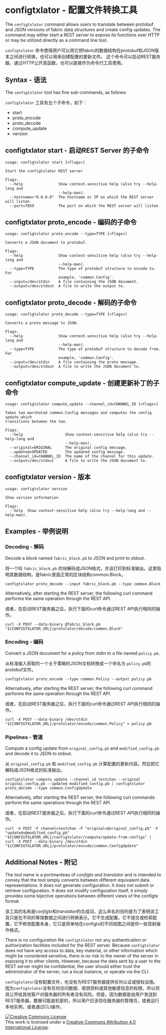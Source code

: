 # configtxlator - 配置文件转换工具

The `configtxlator` command allows users to translate between protobuf and JSON
versions of fabric data structures and create config updates.  The command may
either start a REST server to expose its functions over HTTP or may be utilized
directly as a command line tool.

`configtxlator` 命令使得用户可以用它把fabric的数据结构在protobuf和JSON版本之间进行转换，也可以用来创建配置的更新文件。 这个命令可以启动REST服务器，通过HTTP公开其函数，也可以直接作为命令行工具使用。

## Syntax - 语法

The `configtxlator` tool has five sub-commands, as follows:

`configtxlator` 工具有五个子命令，如下：

  * start
  * proto_encode
  * proto_decode
  * compute_update
  * version

## configtxlator start - 启动REST Server 的子命令
```
usage: configtxlator start [<flags>]

Start the configtxlator REST server

Flags:
  --help                Show context-sensitive help (also try --help-long and
                        --help-man).
  --hostname="0.0.0.0"  The hostname or IP on which the REST server will listen
  --port=7059           The port on which the REST server will listen

```


## configtxlator proto_encode - 编码的子命令
```
usage: configtxlator proto_encode --type=TYPE [<flags>]

Converts a JSON document to protobuf.

Flags:
  --help                Show context-sensitive help (also try --help-long and
                        --help-man).
  --type=TYPE           The type of protobuf structure to encode to. For
                        example, 'common.Config'.
  --input=/dev/stdin    A file containing the JSON document.
  --output=/dev/stdout  A file to write the output to.

```


## configtxlator proto_decode - 解码的子命令
```
usage: configtxlator proto_decode --type=TYPE [<flags>]

Converts a proto message to JSON.

Flags:
  --help                Show context-sensitive help (also try --help-long and
                        --help-man).
  --type=TYPE           The type of protobuf structure to decode from. For
                        example, 'common.Config'.
  --input=/dev/stdin    A file containing the proto message.
  --output=/dev/stdout  A file to write the JSON document to.

```


## configtxlator compute_update - 创建更新补丁的子命令
```
usage: configtxlator compute_update --channel_id=CHANNEL_ID [<flags>]

Takes two marshaled common.Config messages and computes the config update which
transitions between the two.

Flags:
  --help                   Show context-sensitive help (also try --help-long and
                           --help-man).
  --original=ORIGINAL      The original config message.
  --updated=UPDATED        The updated config message.
  --channel_id=CHANNEL_ID  The name of the channel for this update.
  --output=/dev/stdout     A file to write the JSON document to.

```


## configtxlator version - 版本
```
usage: configtxlator version

Show version information

Flags:
  --help  Show context-sensitive help (also try --help-long and --help-man).

```

## Examples - 举例说明

### Decoding - 解码

Decode a block named `fabric_block.pb` to JSON and print to stdout.

将一个叫 `fabric_block.pb` 的块解码成JSON格式，并且打印到标准输出。这里指明其数据结构，是fabric里面正常的区块结构common.Block。

```
configtxlator proto_decode --input fabric_block.pb --type common.Block
```

Alternatively, after starting the REST server, the following curl command
performs the same operation through the REST API.

或者，在启动REST服务器之后，执行下面的curl命令通过REST API执行相同的操作。

```
curl -X POST --data-binary @fabric_block.pb "${CONFIGTXLATOR_URL}/protolator/decode/common.Block"
```

### Encoding - 编码

Convert a JSON document for a policy from stdin to a file named `policy.pb`.

从标准输入获取的一个关于策略的JSON文档转换成一个命名为 `policy.pb`的protobuf文件。

```
configtxlator proto_encode --type common.Policy --output policy.pb
```

Alternatively, after starting the REST server, the following curl command
performs the same operation through the REST API.

或者，在启动REST服务器之后，执行下面的curl命令通过REST API执行相同的操作。

```
curl -X POST --data-binary /dev/stdin "${CONFIGTXLATOR_URL}/protolator/encode/common.Policy" > policy.pb
```

### Pipelines - 管道

Compute a config update from `original_config.pb` and `modified_config.pb` and decode it to JSON to stdout.

从 `original_config.pb` 和 `modified_config.pb` 计算配置的更新内容。然后把它解码成JSON格式的标准输出。

```
configtxlator compute_update --channel_id testchan --original original_config.pb --updated modified_config.pb | configtxlator proto_decode --type common.ConfigUpdate
```

Alternatively, after starting the REST server, the following curl commands
perform the same operations through the REST API.

或者，在启动REST服务器之后，执行下面的curl命令通过REST API执行相同的操作。

```
curl -X POST -F channel=testchan -F "original=@original_config.pb" -F "updated=@modified_config.pb" "${CONFIGTXLATOR_URL}/configtxlator/compute/update-from-configs" | curl -X POST --data-binary /dev/stdin "${CONFIGTXLATOR_URL}/protolator/encode/common.ConfigUpdate"
```

## Additional Notes - 附记

The tool name is a portmanteau of *configtx* and *translator* and is intended to
convey that the tool simply converts between different equivalent data
representations. It does not generate configuration. It does not submit or
retrieve configuration. It does not modify configuration itself, it simply
provides some bijective operations between different views of the configtx
format.

该工具的名称是*configtx*和*translator*的合成词，这么命名的目的是为了表明该工具只是在不同的等效数据之间进行转换表示。它不生成配置。它不提交或检索配置。它不修改配置本身，它只是简单地在configtx的不同视图之间提供一些双射操作格式。

There is no configuration file `configtxlator` nor any authentication or
authorization facilities included for the REST server.  Because `configtxlator`
does not have any access to data, key material, or other information which
might be considered sensitive, there is no risk to the owner of the server in
exposing it to other clients.  However, because the data sent by a user to
the REST server might be confidential, the user should either trust the
administrator of the server, run a local instance, or operate via the CLI.

`configtxlator`没有配置文件，也没有为REST服务器提供任何认证或授权设施。因为`configtxlator`没有任何访问数据、密钥资料或其他敏感信息的权限，所以将其公开给其他客户对服务器的所有者没有风险。但是，因为数据是由用户发送到REST服务器，数据可能是机密的，所以用户应该信任服务器的管理员，或者运行本地实例，或者通过CLI操作。

<a rel="license" href="http://creativecommons.org/licenses/by/4.0/"><img alt="Creative Commons License" style="border-width:0" src="https://i.creativecommons.org/l/by/4.0/88x31.png" /></a><br />This work is licensed under a <a rel="license" href="http://creativecommons.org/licenses/by/4.0/">Creative Commons Attribution 4.0 International License</a>.
